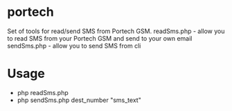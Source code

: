 # portech
Set of tools for read/send SMS from Portech GSM.
readSms.php -  allow you to read SMS from your Portech GSM and send to your own email
sendSms.php - allow you to send SMS from cli

# Usage

- php readSms.php
- php sendSms.php dest_number "sms_text"
